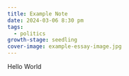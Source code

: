 ```yaml
---
title: Example Note
date: 2024-03-06 8:30 pm
tags:
  - politics
growth-stage: seedling
cover-image: example-essay-image.jpg
---
```

Hello World